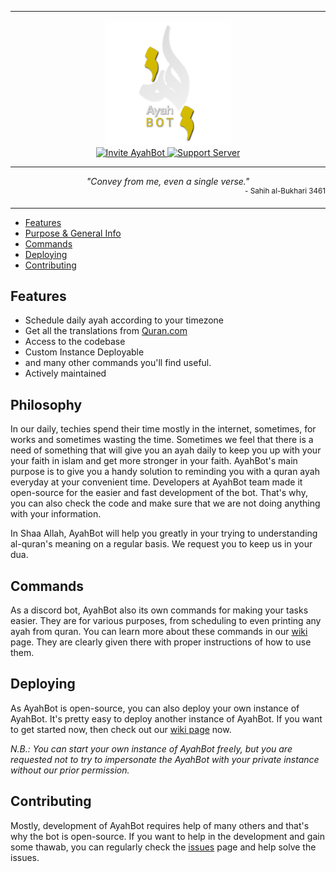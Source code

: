 ***

<div align="center">
  <img src="assets/logo.png" alt="AyahBot" height="200"/>
</div>

<div align="center">
  <a href="https://discord.com/oauth2/authorize?client_id=864837051144863754&permissions=34359830592&scope=bot%20applications.commands">
    <img src="https://img.shields.io/static/v1?label=Invite&message=AyahBot&color=117302&style=for-the-badge&logo=discord&logoColor=white" alt="Invite AyahBot">
  </a>
  <a href="https://discord.gg/TMv5dAE5cx">
    <img src="https://img.shields.io/discord/866562541424607253?label=support%20server&color=117302&style=for-the-badge" alt="Support Server" />
  </a>
</div>

***

<div align="center">
 <i>"Convey from me, even a single verse."</i>
 <div align="right"><sup>- Sahih al-Bukhari 3461</sub></div>
</div>

***

* [Features](#features)
* [Purpose & General Info](#philosophy)
* [Commands](#commands)
* [Deploying](#deploying)
* [Contributing](#contributing)

## Features

* Schedule daily ayah according to your timezone
* Get all the translations from [Quran.com](https://quran.com)
* Access to the codebase
* Custom Instance Deployable
* and many other commands you'll find useful.
* Actively maintained

## Philosophy

In our daily, techies spend their time mostly in the internet, sometimes, for works and sometimes wasting the time. Sometimes we feel that there is a need of something that will give you an ayah daily to keep you up with your your faith in islam and get more stronger in your faith. AyahBot's main purpose is to give you a handy solution to reminding you with a quran ayah everyday at your convenient time. Developers at AyahBot team made it open-source for the easier and fast development of the bot. That's why, you can also check the code and make sure that we are not doing anything with your information.

In Shaa Allah, AyahBot will help you greatly in your trying to understanding al-quran's meaning on a regular basis. We request you to keep us in your dua.

## Commands

As a discord bot, AyahBot also its own commands for making your tasks easier. They are for various purposes, from scheduling to even printing any ayah from quran. You can learn more about these commands in our [wiki](https://github.com/AyahBot-Dev/AyahBot-Discord/wiki/Commands) page. They are clearly given there with proper instructions of how to use them.

## Deploying

As AyahBot is open-source, you can also deploy your own instance of AyahBot. It's pretty easy to deploy another instance of AyahBot. If you want to get started now, then check out our [wiki page]() now.

*N.B.: You can start your own instance of AyahBot freely, but you are requested not to try to impersonate the AyahBot with your private instance without our prior permission.*

## Contributing

Mostly, development of AyahBot requires help of many others and that's why the bot is open-source. If you want to help in the development and gain some thawab, you can regularly check the [issues](https://github.com/AyahBot-Dev/AyahBot-Discord/issues) page and help solve the issues.
